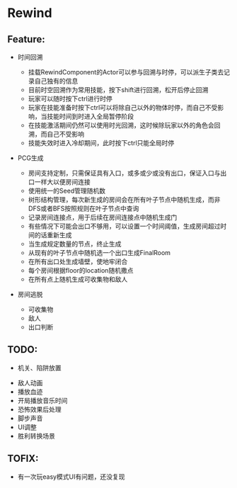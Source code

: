 # Rewind

## Feature:

* 时间回溯

  * 挂载RewindComponent的Actor可以参与回溯与时停，可以派生子类去记录自己独有的信息
  * 目前时空回溯作为常用技能，按下shift进行回溯，松开后停止回溯
  * 玩家可以随时按下ctrl进行时停
  * 玩家在技能准备时按下ctrl可以将除自己以外的物体时停，而自己不受影响，当技能时间到时进入全局暂停阶段
  * 在技能激活期间仍然可以使用时光回溯，这时候除玩家以外的角色会回溯，而自己不受影响
  * 技能失效时进入冷却期间，此时按下ctrl只能全局时停

* PCG生成

  * 房间支持定制，只需保证具有入口，或多或少或没有出口，保证入口与出口一样大以便房间连接
  * 使用统一的Seed管理随机数
  * 树形结构管理，每次新生成的房间会在所有叶子节点中随机生成，而非DFS或者BFS按照规则在叶子节点中查询
  * 记录房间连接点，用于后续在房间连接点中随机生成门
  * 有些情况下可能会出口不够用，可以设置一个时间阈值，生成房间超过时间的话重新生成
  * 当生成规定数量的节点，终止生成
  * 从现有的叶子节点中随机选一个出口生成FinalRoom
  * 在所有出口处生成墙壁，使地牢闭合
  * 每个房间根据floor的location随机撒点
  * 在所有点上随机生成可收集物和敌人

* 房间逃脱

  * 可收集物
  * 敌人
  * 出口判断



## TODO:

* 机关、陷阱放置
+ 敌人动画
+ 播放血迹
+ 开局播放音乐时间
+ 恐怖效果后处理
+ 脚步声音
+ UI调整
+ 胜利转换场景

## TOFIX:
+ 有一次玩easy模式UI有问题，还没复现
